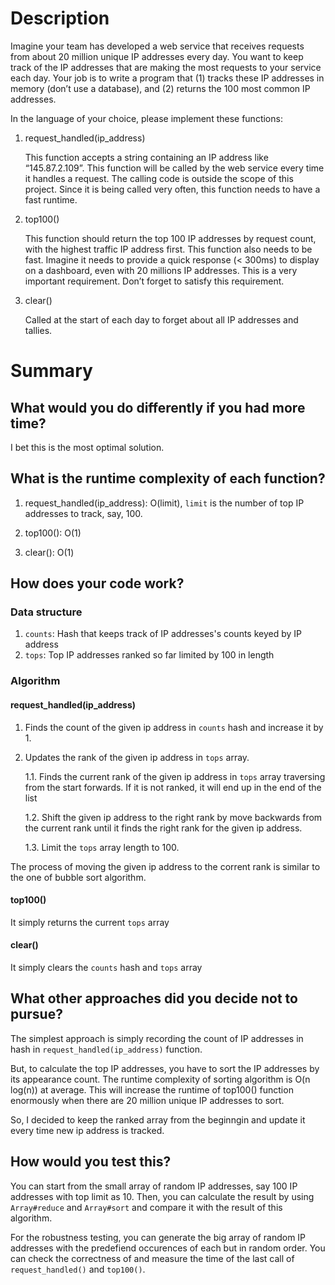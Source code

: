 # Description

Imagine your team has developed a web service that receives requests from about 20 million unique IP addresses every day. You want to keep track of the IP addresses that are making the most requests to your service each day. Your job is to write a program that (1) tracks these IP addresses in memory (don’t use a database), and (2) returns the 100 most common IP addresses.

In the language of your choice, please implement these functions:

1. request_handled(ip_address)

   This function accepts a string containing an IP address like “145.87.2.109”. This function will be called by the web service every time it handles a request. The calling code is outside the scope of this project. Since it is being called very often, this function needs to have a fast runtime.

1. top100()

   This function should return the top 100 IP addresses by request count, with the highest traffic IP address first. This function also needs to be fast. Imagine it needs to provide a quick response (< 300ms) to display on a dashboard, even with 20 millions IP addresses. This is a very important requirement. Don’t forget to satisfy this requirement.

1. clear()

   Called at the start of each day to forget about all IP addresses and tallies.

# Summary

## What would you do differently if you had more time?

I bet this is the most optimal solution.

## What is the runtime complexity of each function?

1. request_handled(ip_address): O(limit), `limit` is the number of top IP addresses to track, say, 100.

1. top100(): O(1)

1. clear(): O(1)

## How does your code work?

### Data structure

1. `counts`: Hash that keeps track of IP addresses's counts keyed by IP address
1. `tops`: Top IP addresses ranked so far limited by 100 in length

### Algorithm

#### request_handled(ip_address)

1. Finds the count of the given ip address in `counts` hash and increase it by 1.
1. Updates the rank of the given ip address in `tops` array.

   1.1. Finds the current rank of the given ip address in `tops` array traversing from the start forwards. If it is not ranked, it will end up in the end of the list

   1.2. Shift the given ip address to the right rank by move backwards from the current rank until it finds the right rank for the given ip address.

   1.3. Limit the `tops` array length to 100.

The process of moving the given ip address to the corrent rank is similar to the one of bubble sort algorithm.

#### top100()

It simply returns the current `tops` array

#### clear()

It simply clears the `counts` hash and `tops` array

## What other approaches did you decide not to pursue?

The simplest approach is simply recording the count of IP addresses in hash in `request_handled(ip_address)` function.

But, to calculate the top IP addresses, you have to sort the IP addresses by its appearance count. The runtime complexity of sorting algorithm is O(n log(n)) at average. This will increase the runtime of top100() function enormously when there are 20 million unique IP addresses to sort.

So, I decided to keep the ranked array from the beginngin and update it every time new ip address is tracked.

## How would you test this?

You can start from the small array of random IP addresses, say 100 IP addresses with top limit as 10.
Then, you can calculate the result by using `Array#reduce` and `Array#sort` and compare it with the result of this algorithm.

For the robustness testing, you can generate the big array of random IP addresses with the predefiend occurences of each but in random order.
You can check the correctness of and measure the time of the last call of `request_handled()` and `top100()`.
